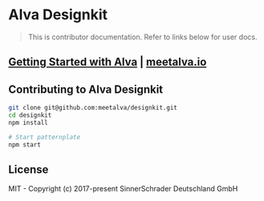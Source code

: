 # Alva Designkit

> This is contributor documentation. Refer to links below for user docs.

## [Getting Started with Alva](https://meetalva.io/doc/docs/guides/start?guides-enabled=true) | [meetalva.io](https://meetalva.io) 


## Contributing to Alva Designkit

```sh
git clone git@github.com:meetalva/designkit.git
cd designkit
npm install

# Start patternplate
npm start
```

## License

MIT - Copyright (c) 2017-present SinnerSchrader Deutschland GmbH

<!-- trigger -->
